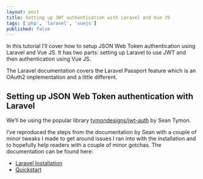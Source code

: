 ```yaml
---
layout: post
title: Setting up JWT authentication with Laravel and Vue JS
tags: ['php', 'laravel', 'vuejs']
published: false
---
```


In this tutorial I’ll cover how to setup JSON Web Token authentication using Laravel and Vue JS. It has two parts: setting up Laravel to use JWT and then authentication using Vue JS.

The Laravel documentation covers the Laravel Passport feature which is an OAuth2 implementation and a little different.

## Setting up JSON Web Token authentication with Laravel

We’ll be using the popular library [tymondesigns/jwt-auth](https://github.com/tymondesigns/jwt-auth) by Sean Tymon.

I’ve reproduced the steps from the documentation by Sean with a couple of minor tweaks I made to get around issues I ran into with the installation and to hopefully help readers with a couple of minor gotchas. The documentation can be found here:
* [Laravel Installation](https://jwt-auth.readthedocs.io/en/develop/laravel-installation/)
* [Quickstart](https://jwt-auth.readthedocs.io/en/develop/quick-start/)
